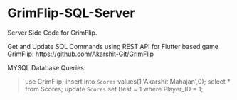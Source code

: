 # GrimFlip-SQL-Server
Server Side Code for GrimFlip.

Get and Update SQL Commands using REST API for Flutter based game GrimFlip: https://github.com/Akarshit-Git/GrimFlip

MYSQL Database Queries:

> use GrimFlip;
> insert into `Scores` values(1,'Akarshit Mahajan',0);
> select * from Scores;
> update `Scores` set Best = 1 where Player_ID = 1;
